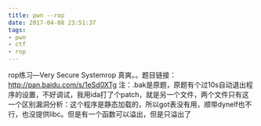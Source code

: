 ```yaml
---
title: pwn --rop 
date: 2017-04-08 23:51:37
tags:
- pwn
- ctf
- rop
---
```

rop练习—Very Secure Systemrop 真爽。。题目链接：http://pan.baidu.com/s/1eSd0XTg 
注：.bak是原题，原题有个过10s自动退出程序的设置，不好调试，我用ida打了个patch，就是另一个文件，两个文件只有这一个区别漏洞分析：这个程序是静态加载的，所以got表没有用，顺带dynelf也不行，也没提供libc。但是有一个函数可以溢出，但是只溢出了
<!-- more -->
